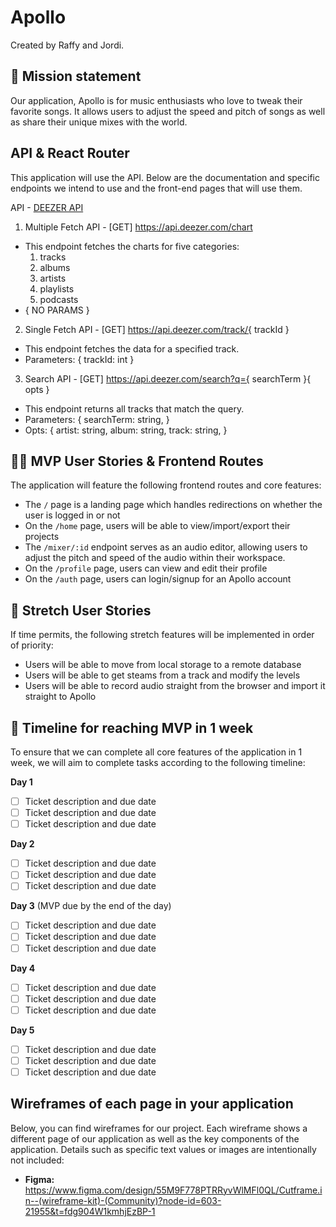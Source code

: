 # Apollo

Created by Raffy and Jordi.

## 🚀 Mission statement

Our application, Apollo is for music enthusiasts who love to tweak their favorite songs. It allows users to adjust the speed and pitch of songs as well as share their unique mixes with the world.

## API & React Router

This application will use the API. Below are the documentation and specific endpoints we intend to use and the front-end pages that will use them.

API - [DEEZER API](https://api.deezer.com/)
1. Multiple Fetch API - [GET] https://api.deezer.com/chart
  - This endpoint fetches the charts for five categories:
    1. tracks
    2. albums
    3. artists
    4. playlists
    5. podcasts
  - { NO PARAMS }
2. Single Fetch API - [GET] https://api.deezer.com/track/{ trackId }
  - This endpoint fetches the data for a specified track.
  - Parameters: {
      trackId: int
    }
3. Search API - [GET] https://api.deezer.com/search?q={ searchTerm }{ opts }
  - This endpoint returns all tracks that match the query.
  - Parameters: {
    searchTerm: string,
  }
  - Opts: {
    artist: string,
    album: string,
    track: string,
  }

## 👩‍💻 MVP User Stories & Frontend Routes

The application will feature the following frontend routes and core features:

- The `/` page is a landing page which handles redirections on whether the user is logged in or not
- On the `/home` page, users will be able to view/import/export their projects
- The `/mixer/:id` endpoint serves as an audio editor, allowing users to adjust the pitch and speed of the audio within their workspace.
- On the `/profile` page, users can view and edit their profile
- On the `/auth` page, users can login/signup for an Apollo account

## 🤔 Stretch User Stories

If time permits, the following stretch features will be implemented in order of priority:

- Users will be able to move from local storage to a remote database
- Users will be able to get steams from a track and modify the levels
- Users will be able to record audio straight from the browser and import it straight to Apollo

## 📆 Timeline for reaching MVP in 1 week

To ensure that we can complete all core features of the application in 1 week, we will aim to complete tasks according to the following timeline:

**Day 1**

- [ ] Ticket description and due date
- [ ] Ticket description and due date
- [ ] Ticket description and due date

**Day 2**

- [ ] Ticket description and due date
- [ ] Ticket description and due date
- [ ] Ticket description and due date

**Day 3** (MVP due by the end of the day)

- [ ] Ticket description and due date
- [ ] Ticket description and due date
- [ ] Ticket description and due date

**Day 4**

- [ ] Ticket description and due date
- [ ] Ticket description and due date
- [ ] Ticket description and due date

**Day 5**

- [ ] Ticket description and due date
- [ ] Ticket description and due date
- [ ] Ticket description and due date

## Wireframes of each page in your application

Below, you can find wireframes for our project. Each wireframe shows a different page of our application as well as the key components of the application. Details such as specific text values or images are intentionally not included:

- **Figma:** https://www.figma.com/design/55M9F778PTRRyvWlMFl0QL/Cutframe.in--(wireframe-kit)-(Community)?node-id=603-21955&t=fdg904W1kmhjEzBP-1
